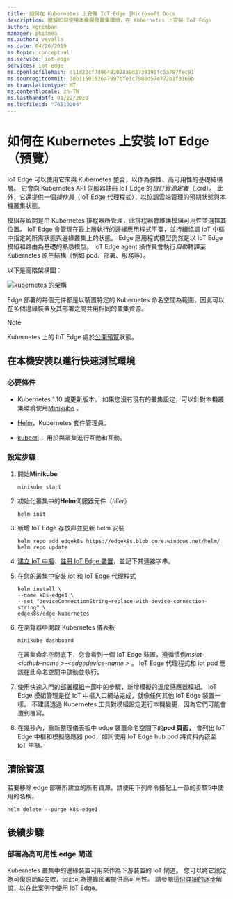 ```yaml
---
title: 如何在 Kubernetes 上安裝 IoT Edge |Microsoft Docs
description: 瞭解如何使用本機開發叢集環境，在 Kubernetes 上安裝 IoT Edge
author: kgremban
manager: philmea
ms.author: veyalla
ms.date: 04/26/2019
ms.topic: conceptual
ms.service: iot-edge
services: iot-edge
ms.openlocfilehash: d11d23cf7d96482028a9d3738196fc5a787fec91
ms.sourcegitcommit: 38b11501526a7997cfe1c7980d57e772b1f3169b
ms.translationtype: MT
ms.contentlocale: zh-TW
ms.lasthandoff: 01/22/2020
ms.locfileid: "76510204"
---
```

# <a name="how-to-install-iot-edge-on-kubernetes-preview"></a>如何在 Kubernetes 上安裝 IoT Edge （預覽）

IoT Edge 可以使用它來與 Kubernetes 整合，以作為彈性、高可用性的基礎結構層。 它會向 Kubernetes API 伺服器註冊 IoT Edge 的*自訂資源定義*（.crd）。 此外，它還提供一個*操作員*（IoT Edge 代理程式），以協調雲端管理的預期狀態與本機叢集狀態。

模組存留期是由 Kubernetes 排程器所管理，此排程器會維護模組可用性並選擇其位置。 IoT Edge 會管理在最上層執行的邊緣應用程式平臺，並持續協調 IoT 中樞中指定的所需狀態與邊緣叢集上的狀態。 Edge 應用程式模型仍然是以 IoT Edge 模組和路由為基礎的熟悉模型。 IoT Edge agent 操作員會執行*自動*轉譯至 Kubernetes 原生結構（例如 pod、部署、服務等）。

以下是高階架構圖：

![kubernetes 的架構](./media/how-to-install-iot-edge-kubernetes/k8s-arch.png)

Edge 部署的每個元件都是以裝置特定的 Kubernetes 命名空間為範圍，因此可以在多個邊緣裝置及其部署之間共用相同的叢集資源。

>[!NOTE]
>Kubernetes 上的 IoT Edge 處於[公開預覽](https://azure.microsoft.com/support/legal/preview-supplemental-terms/)狀態。

## <a name="install-locally-for-a-quick-test-environment"></a>在本機安裝以進行快速測試環境

### <a name="prerequisites"></a>必要條件

* Kubernetes 1.10 或更新版本。 如果您沒有現有的叢集設定，可以針對本機叢集環境使用[Minikube](https://kubernetes.io/docs/setup/minikube/) 。

* [Helm](https://helm.sh/docs/using_helm/#quickstart-guide)，Kubernetes 套件管理員。

* [kubectl](https://kubernetes.io/docs/tasks/tools/install-kubectl/) ，用於與叢集進行互動和互動。

### <a name="setup-steps"></a>設定步驟

1. 開始**Minikube**

    ``` shell
    minikube start
    ```

1. 初始化叢集中的**Helm**伺服器元件（*tiller*）

    ``` shell
    helm init
    ```

1. 新增 IoT Edge 存放庫並更新 helm 安裝

    ``` shell
    helm repo add edgek8s https://edgek8s.blob.core.windows.net/helm/
    helm repo update
    ```

1. [建立 IoT 中樞](../iot-hub/iot-hub-create-through-portal.md)、[註冊 IoT Edge 裝置](how-to-register-device.md)，並記下其連接字串。

1. 在您的叢集中安裝 iot 和 IoT Edge 代理程式

    ```shell
    helm install \
    --name k8s-edge1 \
    --set "deviceConnectionString=replace-with-device-connection-string" \
    edgek8s/edge-kubernetes
    ```

1. 在瀏覽器中開啟 Kubernetes 儀表板

    ```shell
    minikube dashboard
    ```

    在叢集命名空間底下，您會看到一個 IoT Edge 裝置，遵循慣例*msiot-\<iothub-name >-\<edgedevice-name >* 。 IoT Edge 代理程式和 iot pod 應該在此命名空間中啟動並執行。

1. 使用快速入門的[部署模組](quickstart-linux.md#deploy-a-module)一節中的步驟，新增模擬的溫度感應器模組。 IoT Edge 模組管理是從 IoT 中樞入口網站完成，就像任何其他 IoT Edge 裝置一樣。 不建議透過 Kubernetes 工具對模組設定進行本機變更，因為它們可能會遭到覆寫。

1. 在幾秒內，重新整理儀表板中 edge 裝置命名空間下的**pod 頁面，** 會列出 IoT Edge 中樞和模擬感應器 pod，如同使用 IoT Edge hub pod 將資料內嵌至 IoT 中樞。

## <a name="clean-up-resources"></a>清除資源

若要移除 edge 部署所建立的所有資源，請使用下列命令搭配上一節的步驟5中使用的名稱。

``` shell
helm delete --purge k8s-edge1
```

## <a name="next-steps"></a>後續步驟

### <a name="deploy-as-a-highly-available-edge-gateway"></a>部署為高可用性 edge 閘道

Kubernetes 叢集中的邊緣裝置可用來作為下游裝置的 IoT 閘道。 您可以將它設定為可復原節點失敗，因此可為邊緣部署提供高可用性。 請參閱這[份詳細的逐步](https://github.com/Azure-Samples/iotedge-gateway-on-kubernetes)解說，以在此案例中使用 IoT Edge。
